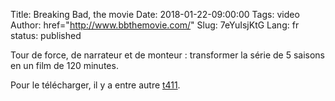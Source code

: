 Title: Breaking Bad, the movie
Date: 2018-01-22-09:00:00
Tags: video
Author: href="http://www.bbthemovie.com/"
Slug: 7eYuIsjKtG
Lang: fr
status: published

Tour de force, de narrateur et de monteur : transformer la série de 5 saisons en un film de 120 minutes.

Pour le télécharger, il y a entre autre [t411](https://t411.si/torrents/59865/breaking-bad-the-movie-2017-vostfr-hdrip-splendide-mkv).
